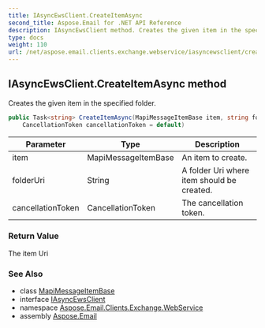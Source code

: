 ```yaml
---
title: IAsyncEwsClient.CreateItemAsync
second_title: Aspose.Email for .NET API Reference
description: IAsyncEwsClient method. Creates the given item in the specified folder
type: docs
weight: 110
url: /net/aspose.email.clients.exchange.webservice/iasyncewsclient/createitemasync/
---
```

## IAsyncEwsClient.CreateItemAsync method

Creates the given item in the specified folder.

```csharp
public Task<string> CreateItemAsync(MapiMessageItemBase item, string folderUri = null, 
    CancellationToken cancellationToken = default)
```

| Parameter | Type | Description |
| --- | --- | --- |
| item | MapiMessageItemBase | An item to create. |
| folderUri | String | A folder Uri where item should be created. |
| cancellationToken | CancellationToken | The cancellation token. |

### Return Value

The item Uri

### See Also

* class [MapiMessageItemBase](../../../aspose.email.mapi/mapimessageitembase/)
* interface [IAsyncEwsClient](../)
* namespace [Aspose.Email.Clients.Exchange.WebService](../../iasyncewsclient/)
* assembly [Aspose.Email](../../../)


